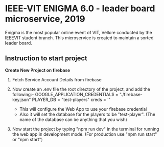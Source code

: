 # IEEE-VIT ENIGMA 6.0 - leader board microservice, 2019

Enigma is the most popular online event of VIT, Vellore conducted by the IEEEVIT student branch.
This microservice is created to maintain a sorted leader board.

## Instruction to start project
__Create New Project on firebase__

 1. Fetch Service Account Details from firebase
 2. Now create an .env file the root directory of the project, and add the following:-
	 GOOGLE_APPLICATION_CREDENTIALS = "./firebase-key.json"
	 PLAYER_DB = "test-players"
	 creds = '<admin app credentials of firebase>'
	
	* This will configure the Web App to use your firebase credential
	* Also it will set the database for the players to be "test-player". (The name of the database can be anything that you wish)
 3. Now start the project by typing "npm run dev" in the terminal for running the web app in development mode. 
	(For production use "npm run start" or "npm start")